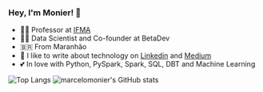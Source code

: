 ### Hey, I'm Monier! 👋


- :technologist: Professor at [IFMA](https://portal.ifma.edu.br)
- :technologist: Data Scientist and Co-founder at BetaDev
- :brazil: From Maranhão
- :notebook: I like to write about technology on [Linkedin](https://www.linkedin.com/in/marcelo-monier-jr-ba422944/) and [Medium](https://medium.com/@marcelomonierdeveloper)
- :two_hearts: In love with Python, PySpark, Spark, SQL, DBT and Machine Learning

![Top Langs](https://github-readme-stats.vercel.app/api/top-langs/?username=marcelomonier&layout=compact&langs_count=8)
![marcelomonier's GitHub stats](https://github-readme-stats.vercel.app/api?username=marcelomonier&show_icons=true)


